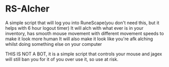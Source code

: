 # RS-Alcher
A simple script that will log you into RuneScape(you don't need this, but it helps with 6 hour logout timer)
It will alch with what ever is in your inventory, has smooth mouse movement with different movement speeds to make it look more human
It will also make it look like you're afk alching whilst doing something else on your computer

THIS IS NOT A BOT, it is a simple script that controls your mouse and jagex will still ban you for it of you over use it, so use at risk. 

